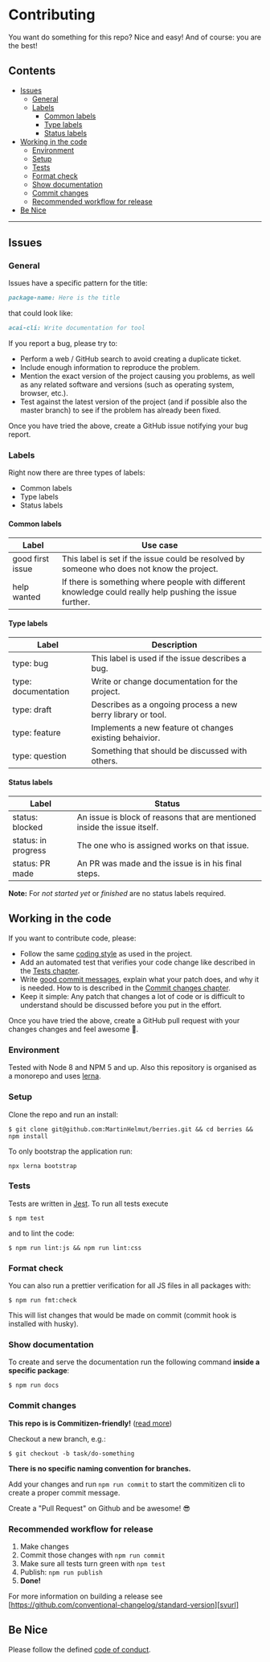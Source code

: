 # Contributing

You want do something for this repo? Nice and easy! And of course: you
are the best!

## Contents

* [Issues](#issues)
    * [General](#general)
    * [Labels](#labels)
        * [Common labels](#common-labels)
        * [Type labels](#type-labels)
        * [Status labels](#status-labels)
* [Working in the code](#working-in-the-code)
    * [Environment](#environment)
    * [Setup](#setup)
    * [Tests](#tests)
    * [Format check](#format-check)
    * [Show documentation](#show-documentation)
    * [Commit changes](#commit-changes)
    * [Recommended workflow for release](#recommended-workflow-for-release)
* [Be Nice](#be-nice)

---

## Issues

### General

Issues have a specific pattern for the title:

```markdown
package-name: Here is the title
```

that could look like:

```markdown
acai-cli: Write documentation for tool
```

If you report a bug, please try to:

* Perform a web / GitHub search to avoid creating a duplicate ticket.
* Include enough information to reproduce the problem.
* Mention the exact version of the project causing you problems, as well as any related software and versions (such as operating system, browser, etc.).
* Test against the latest version of the project (and if possible also the master branch) to see if the problem has already been fixed.

Once you have tried the above, create a GitHub issue notifying your bug report.

### Labels

Right now there are three types of labels:

* Common labels
* Type labels
* Status labels

#### Common labels

| Label            | Use case                                                                                                 |
| ---------------- | -------------------------------------------------------------------------------------------------------- |
| good first issue | This label is set if the issue could be resolved by someone who does not know the project.               |
| help wanted      | If there is something where people with different knowledge could really help pushing the issue further. |

#### Type labels

| Label               | Description                                                 |
| ------------------- | ----------------------------------------------------------- |
| type: bug           | This label is used if the issue describes a bug.            |
| type: documentation | Write or change documentation for the project.              |
| type: draft         | Describes as a ongoing process a new berry library or tool. |
| type: feature       | Implements a new feature ot changes existing behaivior.     |
| type: question      | Something that should be discussed with others.             |

#### Status labels

| Label               | Status                                                                   |
| ------------------- | ------------------------------------------------------------------------ |
| status: blocked     | An issue is block of reasons that are mentioned inside the issue itself. |
| status: in progress | The one who is assigned works on that issue.                             |
| status: PR made     | An PR was made and the issue is in his final steps.                      |

**Note:** For _not started yet_ or _finished_ are no status labels required.

## Working in the code

If you want to contribute code, please:

* Follow the same [coding style](#format-check) as used in the project.
* Add an automated test that verifies your code change like described in the [Tests chapter](#tests).
* Write [good commit messages](http://tbaggery.com/2008/04/19/a-note-about-git-commit-messages.html), explain what your patch does, and why it is needed. How to is described in the [Commit changes chapter](#commit-changes).
* Keep it simple: Any patch that changes a lot of code or is difficult to understand should be discussed before you put in the effort.

Once you have tried the above, create a GitHub pull request with your changes changes and feel awesome 🎉.

### Environment

Tested with Node 8 and NPM 5 and up. Also this repository is organised as a monorepo and uses [lerna][lnurl].

### Setup

Clone the repo and run an install:

```shell
$ git clone git@github.com:MartinHelmut/berries.git && cd berries && npm install
```

To only bootstrap the application run:

```shell
npx lerna bootstrap
```

### Tests

Tests are written in [Jest][jturl]. To run all tests execute

```shell
$ npm test
```

and to lint the code:

```shell
$ npm run lint:js && npm run lint:css
```

### Format check

You can also run a prettier verification for all JS files in all packages with:

```shell
$ npm run fmt:check
```

This will list changes that would be made on commit (commit hook is installed with husky).

### Show documentation

To create and serve the documentation run the following command **inside a specific package**:

```shell
$ npm run docs
```

### Commit changes

**This repo is is Commitizen-friendly!** ([read more][czcli])

Checkout a new branch, e.g.:

```shell
$ git checkout -b task/do-something
```

**There is no specific naming convention for branches.**

Add your changes and run `npm run commit` to start the commitizen cli to create a proper commit message.

Create a "Pull Request" on Github and be awesome! 😎

### Recommended workflow for release

1. Make changes
2. Commit those changes with `npm run commit`
3. Make sure all tests turn green with `npm test`
4. Publish: `npm run publish`
5. **Done!**

For more information on building a release see [https://github.com/conventional-changelog/standard-version][svurl]

## Be Nice

Please follow the defined [code of conduct](CODE_OF_CONDUCT.md).

[lnurl]: https://github.com/lerna/lerna
[czcli]: http://commitizen.github.io/cz-cli/
[svurl]: https://github.com/conventional-changelog/standard-version
[jturl]: https://facebook.github.io/jest/
